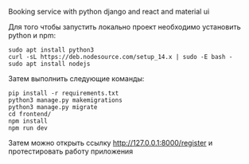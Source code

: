 Booking service with python django and react and material ui

Для того чтобы запустить локально проект необходимо установить python и npm:

```
sudo apt install python3
curl -sL https://deb.nodesource.com/setup_14.x | sudo -E bash -
sudo apt install nodejs
```

Затем выполнить следующие команды:

```
pip install -r requirements.txt
python3 manage.py makemigrations
python3 manage.py migrate
cd frontend/
npm install
npm run dev
```

Затем можно открыть ссылку http://127.0.0.1:8000/register и протестировать работу приложения
